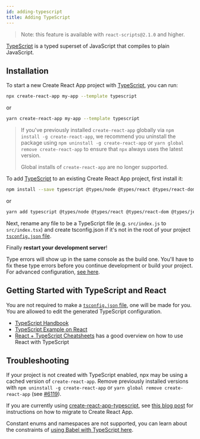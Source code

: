 ```yaml
---
id: adding-typescript
title: Adding TypeScript
---
```


> Note: this feature is available with `react-scripts@2.1.0` and higher.

[TypeScript](https://www.typescriptlang.org/) is a typed superset of JavaScript that compiles to plain JavaScript.

## Installation

To start a new Create React App project with [TypeScript](https://www.typescriptlang.org/), you can run:

```sh
npx create-react-app my-app --template typescript
```

or

```sh
yarn create-react-app my-app --template typescript
```

> If you've previously installed `create-react-app` globally via `npm install -g create-react-app`, we recommend you uninstall the package using `npm uninstall -g create-react-app` or `yarn global remove create-react-app` to ensure that `npx` always uses the latest version.
>
> Global installs of `create-react-app` are no longer supported.

To add [TypeScript](https://www.typescriptlang.org/) to an existing Create React App project, first install it:

```sh
npm install --save typescript @types/node @types/react @types/react-dom @types/jest
```

or

```sh
yarn add typescript @types/node @types/react @types/react-dom @types/jest
```

Next, rename any file to be a TypeScript file (e.g. `src/index.js` to `src/index.tsx`) and create tsconfig.json if it's not in the root of your project [`tsconfig.json` file](https://www.typescriptlang.org/docs/handbook/tsconfig-json.html).

Finally **restart your development server**!

Type errors will show up in the same console as the build one. You'll have to fix these type errors before you continue development or build your project. For advanced configuration, [see here](advanced-configuration.md).

## Getting Started with TypeScript and React

You are not required to make a [`tsconfig.json` file](https://www.typescriptlang.org/docs/handbook/tsconfig-json.html), one will be made for you. You are allowed to edit the generated TypeScript configuration.

- [TypeScript Handbook](https://www.typescriptlang.org/)
- [TypeScript Example on React](https://www.typescriptlang.org/play/index.html?jsx=2&esModuleInterop=true&e=196#example/typescript-with-react)
- [React + TypeScript Cheatsheets](https://github.com/typescript-cheatsheets/react-typescript-cheatsheet#reacttypescript-cheatsheets) has a good overview on how to use React with TypeScript

## Troubleshooting

If your project is not created with TypeScript enabled, npx may be using a cached version of `create-react-app`. Remove previously installed versions with `npm uninstall -g create-react-app` or `yarn global remove create-react-app` (see [#6119](https://github.com/facebook/create-react-app/issues/6119#issuecomment-451614035)).

If you are currently using [create-react-app-typescript](https://github.com/wmonk/create-react-app-typescript/), see [this blog post](https://vincenttunru.com/migrate-create-react-app-typescript-to-create-react-app/) for instructions on how to migrate to Create React App.

Constant enums and namespaces are not supported, you can learn about the constraints of [using Babel with TypeScript here](https://babeljs.io/docs/en/babel-plugin-transform-typescript#caveats).
